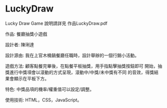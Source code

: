 # LuckyDraw
Lucky Draw Game
說明請詳見 作品LuckyDraw.pdf

作品: 餐廳抽獎小遊戲

設計者: 陳琍達

設計源由: 我在上官木桶鍋餐廳任職時，設計舉辦的㇐個行銷小活動。

遊戲方法: 顧客點餐完畢後，在點餐平板抽獎，用手指點擊抽獎按鈕即可
開始，抽獎進行中獎項會以滾動的方式呈現，滾動中/中獎/未中獎有不同
的音效，得獎結果會顯示在平板下方。

特色: 中獎品項的機率/權重值可以設定/調整。

使用技術: HTML，CSS，JavaScript。

